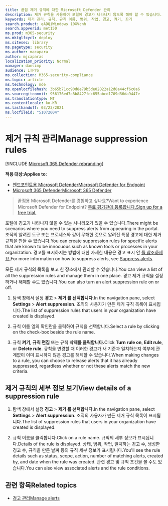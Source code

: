 ```yaml
---
title: 끝점 제거 규칙에 대한 Microsoft Defender 관리
description: 제거 규칙을 사용하여 포털에 경고가 나타나지 않도록 해야 할 수 있습니다. Microsoft Defender ATP에서 제거 규칙을 관리하는 방법을 배워야 합니다.
keywords: 제거 관리, 규칙, 규칙 이름, 범위, 작업, 경고, 켜기, 끄기
search.product: eADQiWindows 10XVcnh
search.appverid: met150
ms.prod: m365-security
ms.mktglfcycl: deploy
ms.sitesec: library
ms.pagetype: security
ms.author: macapara
author: mjcaparas
localization_priority: Normal
manager: dansimp
audience: ITPro
ms.collection: M365-security-compliance
ms.topic: article
ms.technology: mde
ms.openlocfilehash: 3b65b71cc90d8e79b5de02822a12d8a44cf6c0a6
ms.sourcegitcommit: 956176ed7c8b8427fdc655abcd1709d86da9447e
ms.translationtype: MT
ms.contentlocale: ko-KR
ms.lasthandoff: 03/23/2021
ms.locfileid: "51072004"
---
```

# <a name="manage-suppression-rules"></a><span data-ttu-id="3038b-105">제거 규칙 관리</span><span class="sxs-lookup"><span data-stu-id="3038b-105">Manage suppression rules</span></span>

[!INCLUDE [Microsoft 365 Defender rebranding](../../includes/microsoft-defender.md)]


<span data-ttu-id="3038b-106">**적용 대상:**</span><span class="sxs-lookup"><span data-stu-id="3038b-106">**Applies to:**</span></span>
- [<span data-ttu-id="3038b-107">엔드포인트용 Microsoft Defender</span><span class="sxs-lookup"><span data-stu-id="3038b-107">Microsoft Defender for Endpoint</span></span>](https://go.microsoft.com/fwlink/p/?linkid=2146631)
- [<span data-ttu-id="3038b-108">Microsoft 365 Defender</span><span class="sxs-lookup"><span data-stu-id="3038b-108">Microsoft 365 Defender</span></span>](https://go.microsoft.com/fwlink/?linkid=2118804)

> <span data-ttu-id="3038b-109">끝점용 Microsoft Defender를 경험하고 싶나요?</span><span class="sxs-lookup"><span data-stu-id="3038b-109">Want to experience Microsoft Defender for Endpoint?</span></span> [<span data-ttu-id="3038b-110">무료 평가판에 등록합니다.</span><span class="sxs-lookup"><span data-stu-id="3038b-110">Sign up for a free trial.</span></span>](https://www.microsoft.com/microsoft-365/windows/microsoft-defender-atp?ocid=docs-wdatp-exposedapis-abovefoldlink)


<span data-ttu-id="3038b-111">포털에 경고가 나타나지 않을 수 있는 시나리오가 있을 수 있습니다.</span><span class="sxs-lookup"><span data-stu-id="3038b-111">There might be scenarios where you need to suppress alerts from appearing in the portal.</span></span> <span data-ttu-id="3038b-112">조직의 알려진 도구 또는 프로세스와 같이 무해한 것으로 알려진 특정 경고에 대한 제거 규칙을 만들 수 있습니다.</span><span class="sxs-lookup"><span data-stu-id="3038b-112">You can create suppression rules for specific alerts that are known to be innocuous such as known tools or processes in your organization.</span></span> <span data-ttu-id="3038b-113">경고를 표시하지는 방법에 대한 자세한 내용은 경고 표시 안 [를 참조하세요.](manage-alerts.md)</span><span class="sxs-lookup"><span data-stu-id="3038b-113">For more information on how to suppress alerts, see [Suppress alerts](manage-alerts.md).</span></span>

<span data-ttu-id="3038b-114">모든 제거 규칙의 목록을 보고 한 장소에서 관리할 수 있습니다.</span><span class="sxs-lookup"><span data-stu-id="3038b-114">You can view a list of all the suppression rules and manage them in one place.</span></span> <span data-ttu-id="3038b-115">경고 제거 규칙을 설정하거나 해제할 수도 있습니다.</span><span class="sxs-lookup"><span data-stu-id="3038b-115">You can also turn an alert suppression rule on or off.</span></span>


1. <span data-ttu-id="3038b-116">탐색 창에서 설정 **경고**  >  **제거 를 선택합니다.**</span><span class="sxs-lookup"><span data-stu-id="3038b-116">In the navigation pane, select **Settings** > **Alert suppression**.</span></span> <span data-ttu-id="3038b-117">조직의 사용자가 만든 제거 규칙 목록이 표시됩니다.</span><span class="sxs-lookup"><span data-stu-id="3038b-117">The list of suppression rules that users in your organization have created is displayed.</span></span>

2. <span data-ttu-id="3038b-118">규칙 이름 옆의 확인란을 클릭하여 규칙을 선택합니다.</span><span class="sxs-lookup"><span data-stu-id="3038b-118">Select a rule by clicking on the check-box beside the rule name.</span></span>

3. <span data-ttu-id="3038b-119">규칙 **켜기, 규칙 편집** 또는 규칙  **삭제를 클릭합니다.**</span><span class="sxs-lookup"><span data-stu-id="3038b-119">Click **Turn rule on**, **Edit rule**, or  **Delete rule**.</span></span> <span data-ttu-id="3038b-120">규칙을 변경할 때 이러한 경고가 새 기준과 일치하는지 여부에 관계없이 이미 표시하지 않은 경고를 해제할 수 있습니다.</span><span class="sxs-lookup"><span data-stu-id="3038b-120">When making changes to a rule, you can choose to release alerts that it has already suppressed, regardless whether or not these alerts match the new criteria.</span></span> 


## <a name="view-details-of-a-suppression-rule"></a><span data-ttu-id="3038b-121">제거 규칙의 세부 정보 보기</span><span class="sxs-lookup"><span data-stu-id="3038b-121">View details of a suppression rule</span></span>

1. <span data-ttu-id="3038b-122">탐색 창에서 설정 **경고**  >  **제거 를 선택합니다.**</span><span class="sxs-lookup"><span data-stu-id="3038b-122">In the navigation pane, select **Settings** > **Alert suppression**.</span></span> <span data-ttu-id="3038b-123">조직의 사용자가 만든 제거 규칙 목록이 표시됩니다.</span><span class="sxs-lookup"><span data-stu-id="3038b-123">The list of suppression rules that users in your organization have created is displayed.</span></span>

2. <span data-ttu-id="3038b-124">규칙 이름을 클릭합니다.</span><span class="sxs-lookup"><span data-stu-id="3038b-124">Click on a rule name.</span></span> <span data-ttu-id="3038b-125">규칙의 세부 정보가 표시됩니다.</span><span class="sxs-lookup"><span data-stu-id="3038b-125">Details of the rule is displayed.</span></span> <span data-ttu-id="3038b-126">상태, 범위, 작업, 일치하는 경고 수, 생성한 경고 수, 규칙을 만든 날짜 등의 규칙 세부 정보가 표시됩니다.</span><span class="sxs-lookup"><span data-stu-id="3038b-126">You'll see the rule details such as  status, scope, action, number of matching alerts, created by, and date when the rule was created.</span></span> <span data-ttu-id="3038b-127">관련 경고 및 규칙 조건을 볼 수도 있습니다.</span><span class="sxs-lookup"><span data-stu-id="3038b-127">You can also view associated alerts and the rule conditions.</span></span>

## <a name="related-topics"></a><span data-ttu-id="3038b-128">관련 항목</span><span class="sxs-lookup"><span data-stu-id="3038b-128">Related topics</span></span>

- [<span data-ttu-id="3038b-129">경고 관리</span><span class="sxs-lookup"><span data-stu-id="3038b-129">Manage alerts</span></span>](manage-alerts.md)
